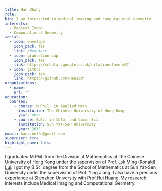```yaml
---
title: Han Zhang
role: 
bio: I am interested in medical imaging and computational geometry.
interests:
  - Medical Image
  - Computational Geometry
social:
  - icon: envelope
    icon_pack: fas
    link: /#contact
  - icon: graduation-cap
    icon_pack: fas
    link: https://scholar.google.co.uk/citations?user=0C
  - icon: github
    icon_pack: fab
    link: https://github.com/Han10th
organizations:
  - name: 
    url: ""
education:
  courses:
    - course: M.Phil. in Applied Math.
      institution: The Chinese University of Hong Kong
      year: 2020
    - course: B.Sc. in Info. and Comp. Sci.
      institution: Sun Yat-Sen University
      year: 2018
email: hanz.enthe@gmail.com
superuser: true
highlight_name: false
---
```

I graduated M.Phil. from the Division of Mathematics at The Chinese University of Hong Kong under the supervision of [Prof. Lok Ming (Ronald) Lui](http://www.lokminglui.com/). I got my B.Sc. degree from the School of Mathematics at Sun Yat-Sen University under the supervision of Prof. Ying Jiang. I also have a precious experience at Shenzhen University with [Prof.Hui Huang](https://vcc.tech/~huihuang). My research interests include Medical Imaging and Computational Geometry.


